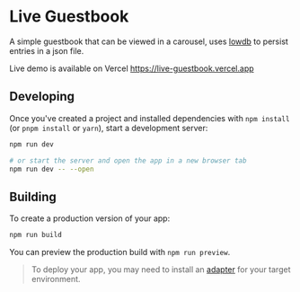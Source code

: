 # Live Guestbook

A simple guestbook that can be viewed in a carousel, uses [lowdb](https://github.com/typicode/lowdb) to persist entries in a json file.

Live demo is available on Vercel https://live-guestbook.vercel.app

## Developing

Once you've created a project and installed dependencies with `npm install` (or `pnpm install` or `yarn`), start a development server:

```bash
npm run dev

# or start the server and open the app in a new browser tab
npm run dev -- --open
```

## Building

To create a production version of your app:

```bash
npm run build
```

You can preview the production build with `npm run preview`.

> To deploy your app, you may need to install an [adapter](https://kit.svelte.dev/docs/adapters) for your target environment.
